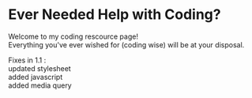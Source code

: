 # **Ever Needed Help with Coding?**
Welcome to my coding rescource page!\
Everything you've ever wished for (coding wise) will be at your disposal.

Fixes in 1.1 :\
updated stylesheet\
added javascript\
added media query
